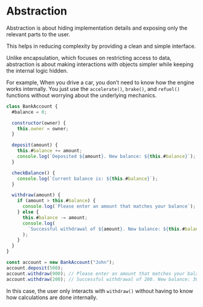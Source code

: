 # Abstraction

Abstraction is about hiding implementation details and exposing only the relevant parts to the user.

This helps in reducing complexity by providing a clean and simple interface.

Unlike encapsulation, which focuses on restricting access to data, abstraction is about making interactions with 
objects simpler while keeping the internal logic hidden.

For example, When you drive a car, you don’t need to know how the engine works internally. You just use the 
`accelerate()`, `brake()`, and `refuel()` functions without worrying about the underlying mechanics.

```JavaScript
class BankAccount {
  #balance = 0;

  constructor(owner) {
    this.owner = owner;
  }

  deposit(amount) {
    this.#balance += amount;
    console.log(`Deposited ${amount}. New balance: ${this.#balance}`);
  }

  checkBalance() {
    console.log(`Current balance is: ${this.#balance}`);
  }

  withdraw(amount) {
    if (amount > this.#balance) {
      console.log(`Please enter an amount that matches your balance`);
    } else {
      this.#balance -= amount;
      console.log(
        `Successful withdrawal of ${amount}. New balance: ${this.#balance}`,
      );
    }
  }
}

const account = new BankAccount("John");
account.deposit(500);
account.withdraw(900); // Please enter an amount that matches your balance
account.withdraw(200); // Successful withdrawal of 200. New balance: 300
```

In this case, the user only interacts with `withdraw()` without having to know how calculations are done internally.